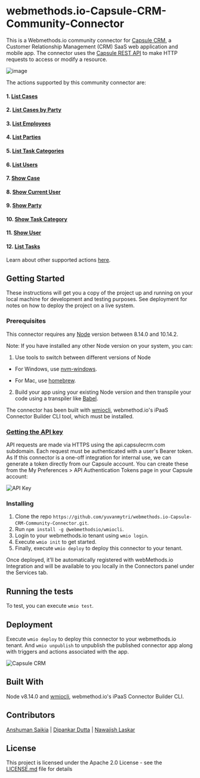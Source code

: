 # webmethods.io-Capsule-CRM-Community-Connector
This is a Webmethods.io community connector for [Capsule CRM](https://capsulecrm.com/), a Customer Relationship Management (CRM) SaaS web application and mobile app. The connector uses the [Capsule REST API](https://developer.capsulecrm.com/) to make HTTP requests to access or modify a resource. 

![image](https://user-images.githubusercontent.com/16189220/75323654-4fc97780-589b-11ea-94de-83d9d9a1e955.png)

The actions supported by this community connector are:

#### 1. [List Cases](https://developer.capsulecrm.com/v2/operations/Case)
#### 2. [List Cases by Party](https://developer.capsulecrm.com/v2/operations/Case)
#### 3. [List Employees](https://developer.capsulecrm.com/v2/operations/Party)
#### 4. [List Parties](https://developer.capsulecrm.com/v2/operations/Party)
#### 5. [List Task Categories](https://developer.capsulecrm.com/v2/operations/Task)
#### 6. [List Users](https://developer.capsulecrm.com/v2/operations/User)
#### 7. [Show Case](https://developer.capsulecrm.com/v2/operations/Case)
#### 8. [Show Current User](https://developer.capsulecrm.com/v2/operations/User)
#### 9. [Show Party](https://developer.capsulecrm.com/v2/operations/Party)
#### 10. [Show Task Category](https://developer.capsulecrm.com/v2/operations/Task)
#### 11. [Show User](https://developer.capsulecrm.com/v2/operations/User)
#### 12. [List Tasks](https://developer.capsulecrm.com/v2/operations/Task)

Learn about other supported actions [here](https://developer.capsulecrm.com/v2/overview/getting-started).

## Getting Started
These instructions will get you a copy of the project up and running on your local machine for development and testing purposes. See deployment for notes on how to deploy the project on a live system.

### Prerequisites
This connector requires any [Node](https://nodejs.org/dist/) version between 8.14.0 and 10.14.2.

Note: If you have installed any other Node version on your system, you can:
1. Use tools to switch between different versions of Node

  - For Windows, use [nvm-windows](https://github.com/coreybutler/nvm-windows#installation--upgrades).
  
  - For Mac, use [homebrew](https://brew.sh/).
2. Build your app using your existing Node version and then transpile your code using a transpiler like [Babel](https://babeljs.io/).

The connector has been built with [wmiocli](https://docs.webmethods.io/integration/developer_guide/connector_builder/#gsc.tab=0), webmethod.io's iPaaS Connector Builder CLI tool, which must be installed. 

### [Getting the API key](https://developer.capsulecrm.com/v2/overview/authentication)
API requests are made via HTTPS using the api.capsulecrm.com subdomain. Each request must be authenticated with a user's Bearer token. As If this connector is a one-off integration for internal use, we can generate a token directly from our Capsule account. You can create these from the My Preferences > API Authentication Tokens page in your Capsule account:

![API Key](https://user-images.githubusercontent.com/16189220/75323237-805ce180-589a-11ea-974f-6dcc1e0aa78f.png)

### Installing
1. Clone the repo `https://github.com/yuvanmytri/webmethods.io-Capsule-CRM-Community-Connector.git`.
2. Run `npm install -g @webmethodsio/wmiocli`.
3. Login to your webmethods.io tenant using `wmio login`.
4. Execute `wmio init` to get started.
5. Finally, execute `wmio deploy` to deploy this connector to your tenant.

Once deployed, it’ll be automatically registered with webMethods.io Integration and will be available to you locally in the Connectors panel under the Services tab.

## Running the tests
To test, you can execute `wmio test`.

## Deployment
Execute `wmio deploy` to deploy this connector to your webmethods.io tenant. And `wmio unpublish` to unpublish the published connector app along with triggers and actions associated with the app.

![Capsule CRM](https://user-images.githubusercontent.com/16189220/75323330-ab473580-589a-11ea-8e20-0d54dc270a8e.png)

## Built With
Node v8.14.0 and [wmiocli](https://docs.webmethods.io/integration/developer_guide/connector_builder/#gsc.tab=0), webmethod.io's iPaaS Connector Builder CLI.

## Contributors
[Anshuman Saikia](https://github.com/anshu96788) |
[Dipankar Dutta](https://github.com/DipankarDDUT) |
[Nawajish Laskar](https://github.com/Nawajish)

## License
This project is licensed under the Apache 2.0 License - see the [LICENSE.md](https://github.com/SoftwareAG/webmethods-microservicesruntime-samples/blob/master/LICENSE) file for details
